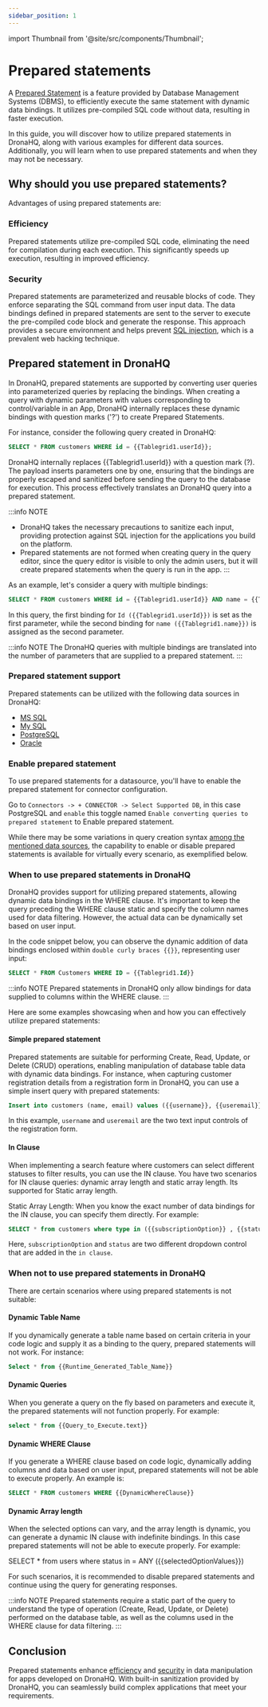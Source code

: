 ```yaml
---
sidebar_position: 1
---
```


import Thumbnail from '@site/src/components/Thumbnail';

# Prepared statements

A [Prepared Statement](https://en.wikipedia.org/wiki/Prepared_statement) is a feature provided by Database Management Systems (DBMS), to efficiently execute the same statement with dynamic data bindings. It utilizes pre-compiled SQL code without data, resulting in faster execution.

In this guide, you will discover how to utilize prepared statements in DronaHQ, along with various examples for different data sources. Additionally, you will learn when to use prepared statements and when they may not be necessary.

## Why should you use prepared statements?
Advantages of using prepared statements are:

### Efficiency
Prepared statements utilize pre-compiled SQL code, eliminating the need for compilation during each execution. This significantly speeds up execution, resulting in improved efficiency.

### Security
Prepared statements are parameterized and reusable blocks of code. They enforce separating the SQL command from user input data. The data bindings defined in prepared statements are sent to the server to execute the pre-compiled code block and generate the response. This approach provides a secure environment and helps prevent [SQL injection](https://en.wikipedia.org/wiki/SQL_injection), which is a prevalent web hacking technique.


## Prepared statement in DronaHQ

In DronaHQ, prepared statements are supported by converting user queries into parameterized queries by replacing the bindings. When creating a query with dynamic parameters with values corresponding to control/variable in an App, DronaHQ internally replaces these dynamic bindings with question marks ('?') to create Prepared Statements.


For instance, consider the following query created in DronaHQ:

```sql
SELECT * FROM customers WHERE id = {{Tablegrid1.userId}};
```

DronaHQ internally replaces {{Tablegrid1.userId}} with a question mark (?). The payload inserts parameters one by one, ensuring that the bindings are properly escaped and sanitized before sending the query to the database for execution. This process effectively translates an DronaHQ query into a prepared statement.

:::info NOTE
- DronaHQ takes the necessary precautions to sanitize each input, providing protection against SQL injection for the applications you build on the platform.
- Prepared statements are not formed when creating query in the query editor, since the query editor is visible to only the admin users, but it will create prepared statements when the query is run in the app.
:::

As an example, let's consider a query with multiple bindings:

```sql
SELECT * FROM customers WHERE id = {{Tablegrid1.userId}} AND name = {{Tablegrid1.name}};
```

In this query, the first binding for `Id ({{Tablegrid1.userId}})` is set as the first parameter, while the second binding for `name ({{Tablegrid1.name}})` is assigned as the second parameter.

:::info NOTE
The DronaHQ queries with multiple bindings are translated into the number of parameters that are supplied to a prepared statement.
:::

### Prepared statement support

Prepared statements can be utilized with the following data sources in DronaHQ:
- [MS SQL](/reference/connectors/mssql)
- [My SQL](/reference/connectors/mysql)
- [PostgreSQL](/reference/connectors/postgresql)
- [Oracle](/reference/connectors/oracle)

### Enable prepared statement

To use prepared statements for a datasource, you'll have to enable the prepared statement for connector configuration.

Go to `Connectors -> + CONNECTOR -> Select Supported DB`, in this case PostgreSQL and `enable` this toggle named `Enable converting queries to prepared statement` to Enable prepared statement.

<Thumbnail src="/img/connecting-datasource/concepts/enable_prepared_statement.png" alt="Simple Database GUI" width="50%" />


While there may be some variations in query creation syntax [among the mentioned data sources](#prepared-statement-support), the capability to enable or disable prepared statements is available for virtually every scenario, as exemplified below.

### When to use prepared statements in DronaHQ

DronaHQ provides support for utilizing prepared statements, allowing dynamic data bindings in the WHERE clause. It's important to keep the query preceding the WHERE clause static and specify the column names used for data filtering. However, the actual data can be dynamically set based on user input.

In the code snippet below, you can observe the dynamic addition of data bindings enclosed within `double curly braces {{}}`, representing user input:

```sql
SELECT * FROM Customers WHERE ID = {{Tablegrid1.Id}}
```

:::info NOTE
Prepared statements in DronaHQ only allow bindings for data supplied to columns within the WHERE clause.
:::

Here are some examples showcasing when and how you can effectively utilize prepared statements:

#### Simple prepared statement
Prepared statements are suitable for performing Create, Read, Update, or Delete (CRUD) operations, enabling manipulation of database table data with dynamic data bindings. For instance, when capturing customer registration details from a registration form in DronaHQ, you can use a simple insert query with prepared statements:

```sql
Insert into customers (name, email) values ({{username}}, {{useremail}});
```

In this example, `username` and `useremail` are the two text input controls of the registration form.


#### In Clause
When implementing a search feature where customers can select different statuses to filter results, you can use the IN clause. You have two scenarios for IN clause queries: dynamic array length and static array length. Its supported for Static array length.

Static Array Length: 
When you know the exact number of data bindings for the IN clause, you can specify them directly. For example:

```sql
SELECT * from customers where type in ({{subscriptionOption}} , {{status}})
```

Here, `subscriptionOption` and `status` are two different dropdown control that are added in the `in clause`.

### When not to use prepared statements in DronaHQ
There are certain scenarios where using prepared statements is not suitable:

#### Dynamic Table Name
If you dynamically generate a table name based on certain criteria in your code logic and supply it as a binding to the query, prepared statements will not work. For instance:

```sql
Select * from {{Runtime_Generated_Table_Name}}
```

#### Dynamic Queries
When you generate a query on the fly based on parameters and execute it, the prepared statements will not function properly. For example:

```sql
select * from {{Query_to_Execute.text}}
```

#### Dynamic WHERE Clause
If you generate a WHERE clause based on code logic, dynamically adding columns and data based on user input, prepared statements will not be able to execute properly. An example is:

```sql
SELECT * FROM customers WHERE {{DynamicWhereClause}}
```

#### Dynamic Array length
When the selected options can vary, and the array length is dynamic, you can generate a dynamic IN clause with indefinite bindings. In this case prepared statements will not be able to execute properly. For example:

SELECT * from users where status in = ANY ({{selectedOptionValues}})

For such scenarios, it is recommended to disable prepared statements and continue using the query for generating responses.

:::info NOTE
Prepared statements require a static part of the query to understand the type of operation (Create, Read, Update, or Delete) performed on the database table, as well as the columns used in the WHERE clause for data filtering.
:::

## Conclusion
Prepared statements enhance [efficiency](#efficiency) and [security](#security) in data manipulation for apps developed on DronaHQ. With built-in sanitization provided by DronaHQ, you can seamlessly build complex applications that meet your requirements.

